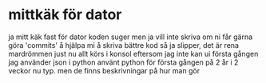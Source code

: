 # mittkäk för dator
ja mitt käk fast för dator
koden suger men ja vill inte skriva om ni får gärna göra 'commits' å hjälpa mi å skriva bättre kod så ja slipper, det är rena mardrömmen just nu
allt körs i konsol eftersom jag inte kan ui
första gången jag använder json i python
använt python för första gången på 2 år i 2 veckor nu typ.
men de finns beskrivningar på hur man gör
